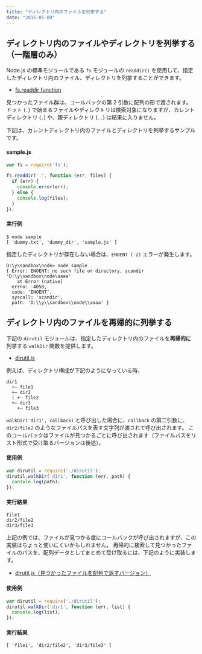 ```yaml
---
title: "ディレクトリ内のファイルを列挙する"
date: "2015-05-09"
---
```


ディレクトリ内のファイルやディレクトリを列挙する（一階層のみ）
----

Node.js の標準モジュールである `fs` モジュールの `readdir()` を使用して、指定したディレクトリ内のファイル、ディレクトリを列挙することができます。

- [fs.readdir function](https://nodejs.org/api/fs.html#fs_fs_readdir_path_options_callback)

見つかったファイル群は、コールバックの第 2 引数に配列の形で渡されます。
ドット (`.`) で始まるファイルやディレクトリは検索対象になりますが、カレントディレクトリ (`.`) や、親ディレクトリ (`..`) は結果に入りません。

下記は、カレントディレクトリ内のファイルとディレクトリを列挙するサンプルです。

#### sample.js

```javascript
var fs = require('fs');

fs.readdir('.', function (err, files) {
  if (err) {
    console.error(err);
  } else {
    console.log(files);
  }
});
```

#### 実行例

```
$ node sample
[ 'dummy.txt', 'dummy_dir', 'sample.js' ]
```

指定したディレクトリが存在しない場合は、`ENOENT (-2)` エラーが発生します。

```
D:\y\sandbox\node> node sample
{ Error: ENOENT: no such file or directory, scandir 'D:\y\sandbox\node\aaaa'
    at Error (native)
  errno: -4058,
  code: 'ENOENT',
  syscall: 'scandir',
  path: 'D:\\y\\sandbox\\node\\aaaa' }
```


ディレクトリ内のファイルを再帰的に列挙する
----

下記の `dirutil` モジュールは、指定したディレクトリ内のファイルを**再帰的に**列挙する `walkDir` 関数を提供します。

- [dirutil.js](./dirutil.js)

例えば、ディレクトリ構成が下記のようになっている時、

```
dir1
  +— file1
  +— dir2
  | +— file2
  +— dir3
    +— file3
```

`walkDir('dir1', callback)` と呼び出した場合に、`callback` の第二引数に、`dir2/file2` のようなファイルパスを表す文字列が渡されて呼び出されます。
このコールバックはファイルが見つかるごとに呼び出されます（ファイルパスをリスト形式で受け取るバージョンは後述）。

#### 使用例

```javascript
var dirutil = require('./dirutil');
dirutil.walkDir('dir1', function (err, path) {
  console.log(path);
});
```

#### 実行結果

```
file1
dir2/file2
dir3/file3
```

上記の例では、ファイルが見つかる度にコールバックが呼び出されますが、この実装はちょっと使いにくいかもしれません。
再帰的に検索して見つかったファイルのパスを、配列データとしてまとめて受け取るには、下記のように実装します。

- [dirutil.js（見つかったファイルを配列で返すバージョン）](./dirutil2.js)

#### 使用例

```javascript
var dirutil = require('./dirutil');
dirutil.walkDir('dir1', function (err, list) {
  console.log(list);
});
```

#### 実行結果

```
[ 'file1', 'dir2/file2', 'dir3/file3' ]
```

